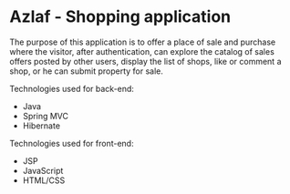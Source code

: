# Azlaf - Shopping application

The purpose of this application is to offer a place of sale and purchase where the visitor, after authentication, can explore the catalog of sales offers posted by other users, display the list of shops, like or comment a shop, or he can submit property for sale.

Technologies used for back-end:
- Java
- Spring MVC
- Hibernate

Technologies used for front-end:
- JSP
- JavaScript
- HTML/CSS
